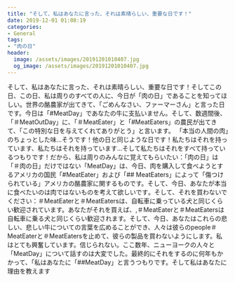 ```yaml
---
title: "そして、私はあなたに言った、それは素晴らしい、重要な日です！"
date: 2019-12-01 01:08:19
categories:
- General
tags:
- "肉の日"
header:
  image: /assets/images/20191201010407.jpg
  og_image: /assets/images/20191201010407.jpg
---
```


そして、私はあなたに言った、それは素晴らしい、重要な日です！そしてこの日、この日、私は周りのすべての人に、今日が「肉の日」であることを知ってほしい。世界の酪農家が出てきて、「ごめんなさい、ファーマーさん」と言った日です。今日は「#MeatDay」であなたの牛に支払いません。そして、数週間後、「＃MeatOutDay」に、「＃MeatEater」と「#MeatEaters」の農民が出てきて、「この特別な日を与えてくれてありがとう」と言います。 「本当の人間の肉」のちょっとした味…そうです！他の日と同じような日です！私たちはそれを持っています、私たちはそれを持っています...そして私たちはそれをすべて持っているつもりです！だから、私は周りのみんなに覚えてもらいたい：「肉の日」は「＃肉の日」だけではない「MeatDay」は、今日、肉を購入して食べようとするアメリカの国民「#MeatEater」および「## MeatEaters」によって「傷つけられている」アメリカの酪農家に関するものです。そして、今日、あなたが本当に食べたいのは肉ではないものを考えて欲しいです‬。そして、それを買わないでください：‪＃MeatEater‬と‪＃MeatEaters‬は、自転車に乗っている犬と同じくらい歓迎されています。あなたがそれを買えば、,＃MeatEater‬と‪＃MeatEaters‬は自転車に乗る犬と同じくらい歓迎されます。そして、今日、あなたはこれらの悲しい、悲しい牛についての言葉を広めることができ、人々は彼らのpeople＃MeatEater‬と‪＃MeatEaters‬を止めて、彼らの製品を買わないようにします。私はとても興奮しています。信じられない。ここ数年、ニューヨークの人々と「MeatDay」について話すのは大変でした。最終的にそれをするのに何年もかかって、「私はあなたに「##MeatDay‬」と言うつもりです。そして私はあなたに理由を教えます
